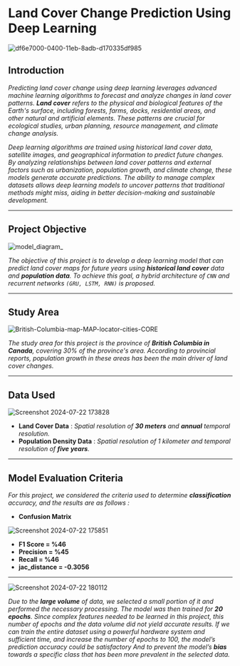 # Land Cover Change Prediction Using Deep Learning

![df6e7000-0400-11eb-8adb-d170335df985](https://github.com/user-attachments/assets/d9fdf08a-a2fe-4f86-81c8-8f7dbe4a9a9a)

## Introduction

*Predicting land cover change using deep learning leverages advanced machine learning algorithms to forecast and analyze changes in land cover patterns. **Land cover** refers to the physical and biological features of the Earth's surface, including forests, farms, docks, residential areas, and other natural and artificial elements. These patterns are crucial for ecological studies, urban planning, resource management, and climate change analysis.*

*Deep learning algorithms are trained using historical land cover data, satellite images, and geographical information to predict future changes. By analyzing relationships between land cover patterns and external factors such as urbanization, population growth, and climate change, these models generate accurate predictions. The ability to manage complex datasets allows deep learning models to uncover patterns that traditional methods might miss, aiding in better decision-making and sustainable development.*

---

## Project Objective
![model_diagram_](https://github.com/user-attachments/assets/e6bac037-04e7-47cc-9f84-763fbe8b50fa)

*The objective of this project is to develop a deep learning model that can predict land cover maps for future years using **historical land cover** data and **population data**. To achieve this goal, a hybrid architecture of `CNN` and recurrent networks `(GRU, LSTM, RNN)` is proposed.*

---

## Study Area
![British-Columbia-map-MAP-locator-cities-CORE](https://github.com/user-attachments/assets/50000afd-2999-4e13-a74f-95343043dc26)


*The study area for this project is the province of **British Columbia in Canada**, covering 30% of the province's area. According to provincial reports, population growth in these areas has been the main driver of land cover changes.*

---

## Data Used
![Screenshot 2024-07-22 173828](https://github.com/user-attachments/assets/2ebae469-8005-482d-bcc0-a730405b2d6a)

- **Land Cover Data** : *Spatial resolution of __30 meters__ and __annual__ temporal resolution.*
- **Population Density Data** : *Spatial resolution of 1 kilometer and temporal resolution of __five years__.*

---

## Model Evaluation Criteria
*For this project, we considered the criteria used to determine **classification** accuracy, and the results are as follows :*

- **Confusion Matrix**
  
![Screenshot 2024-07-22 175851](https://github.com/user-attachments/assets/0d8f6beb-1efc-45c8-9049-ffa7e451ec32)

  
- **F1 Score = %46**
- **Precision = %45**
- **Recall = %46**
- **jac_distance = -0.3056**

---

![Screenshot 2024-07-22 180112](https://github.com/user-attachments/assets/884369d7-c6a2-4a8c-a93e-4b627d6f0ec7)

*Due to the **large volume** of data, we selected a small portion of it and performed the necessary processing. The model was then trained for **20 epochs**. Since complex features needed to be learned in this project, this number of epochs and the data volume did not yield accurate results.* 
*If we can train the entire dataset using a powerful hardware system and sufficient time, and increase the number of epochs to 100, the model’s prediction accuracy could be satisfactory And to prevent the model’s **bias** towards a specific class that has been more prevalent in the selected data.*
